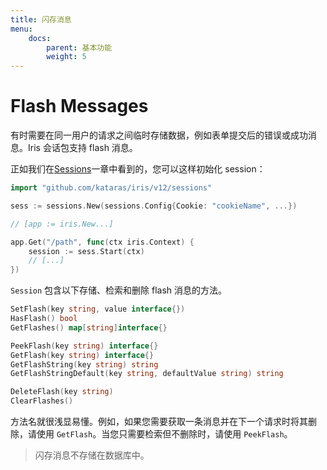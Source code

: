 ```yaml
---
title: 闪存消息
menu:
    docs:
        parent: 基本功能
        weight: 5
---
```


# Flash Messages

有时需要在同一用户的请求之间临时存储数据，例如表单提交后的错误或成功消息。Iris 会话包支持 flash 消息。

正如我们在[Sessions](/docs/base/sessions)一章中看到的，您可以这样初始化 session：

```go
import "github.com/kataras/iris/v12/sessions"

sess := sessions.New(sessions.Config{Cookie: "cookieName", ...})
```

```go
// [app := iris.New...]

app.Get("/path", func(ctx iris.Context) {
    session := sess.Start(ctx)
    // [...]
})
```

`Session` 包含以下存储、检索和删除 flash 消息的方法。

```go
SetFlash(key string, value interface{})
HasFlash() bool
GetFlashes() map[string]interface{}

PeekFlash(key string) interface{}
GetFlash(key string) interface{}
GetFlashString(key string) string
GetFlashStringDefault(key string, defaultValue string) string

DeleteFlash(key string)
ClearFlashes()
```

方法名就很浅显易懂。例如，如果您需要获取一条消息并在下一个请求时将其删除，请使用 `GetFlash`。当您只需要检索但不删除时，请使用 `PeekFlash`。

> 闪存消息不存储在数据库中。
